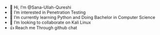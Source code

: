 - 👋 Hi, I’m @Sana-Ullah-Qureshi
- 👀 I’m interested in Penetration Testing
- 🌱 I’m currently learning Python and Doing Bachelor in Computer Science
- 💞️ I’m looking to collaborate on Kali Linux
- 👍 Reach me Through github chat

<!---
Sana-Ullah-Qureshi/Sana-Ullah-Qureshi is a ✨ special ✨ repository because its `README.md` (this file) appears on your GitHub profile.
You can click the Preview link to take a look at your changes.
--->
